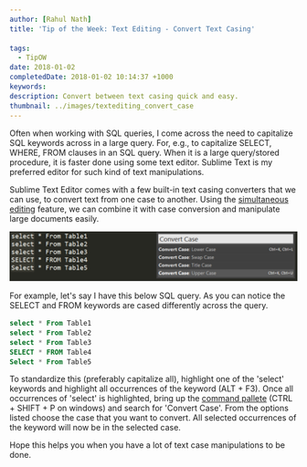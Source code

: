 ```yaml
---
author: [Rahul Nath]
title: 'Tip of the Week: Text Editing - Convert Text Casing'
  
tags:
  - TipOW
date: 2018-01-02
completedDate: 2018-01-02 10:14:37 +1000
keywords:
description: Convert between text casing quick and easy.
thumbnail: ../images/textediting_convert_case
---
```


Often when working with SQL queries, I come across the need to capitalize SQL keywords across in a large query. For, e.g., to capitalize SELECT, WHERE, FROM clauses in an SQL query. When it is a large query/stored procedure, it is faster done using some text editor. Sublime Text is my preferred editor for such kind of text manipulations.

Sublime Text Editor comes with a few built-in text casing converters that we can use, to convert text from one case to another. Using the [simultaneous editing](https://en.wikipedia.org/wiki/Simultaneous_editing) feature, we can combine it with case conversion and manipulate large documents easily.

<img src="../images/textediting_convert_case.png" alt="Convert case options in sublime text" >

For example, let's say I have this below SQL query. As you can notice the SELECT and FROM keywords are cased differently across the query.

```sql
select * From Table1
select * From Table2
select * From Table3
SELECT * FROM Table4
Select * From Table5
```

To standardize this (preferably capitalize all), highlight one of the 'select' keywords and highlight all occurrences of the keyword (ALT + F3). Once all occurrences of 'select' is highlighted, bring up the [command pallete](http://docs.sublimetext.info/en/latest/extensibility/command_palette.html) (CTRL + SHIFT + P on windows) and search for 'Convert Case'. From the options listed choose the case that you want to convert. All selected occurrences of the keyword will now be in the selected case.

Hope this helps you when you have a lot of text case manipulations to be done.
